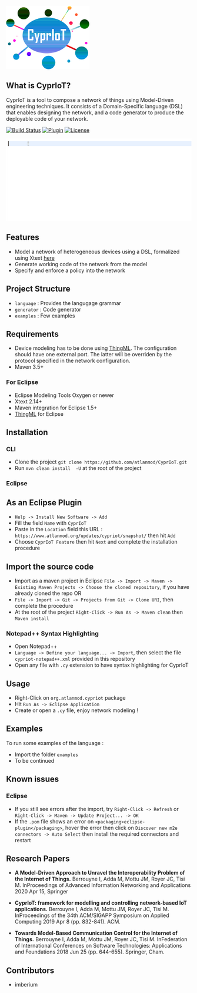 ![CyprIoT Logo](logo.png)

## What is CyprIoT?
CyprIoT is a tool to compose a network of things using Model-Driven engineering techniques. It consists of a Domain-Specific language (DSL) that enables designing the network, and a code generator to produce the deployable code of your network.

[![Build Status](https://travis-ci.org/atlanmod/CyprIoT.svg?branch=master)](https://travis-ci.org/atlanmod/CyprIoT)
[![Plugin](https://img.shields.io/badge/plugin--blue.svg)](https://www.atlanmod.org/updates/cypriot/snapshot/)
[![License](https://img.shields.io/badge/License-Apache%202.0-blue.svg)](https://opensource.org/licenses/Apache-2.0)

![CyprIoT DSL Demo](demo.gif)

## Features

* Model a network of heterogeneous devices using a DSL, formalized using Xtext [here](https://github.com/atlanmod/CyprIoT/tree/master/org.atlanmod.cypriot/src/org/atlanmod/cypriot)
* Generate working code of the network from the model
* Specify and enforce a policy into the network

## Project Structure

* ``language`` : Provides the langugage grammar
* ``generator`` : Code generator
* ``examples`` : Few examples

## Requirements

* Device modeling has to be done using [ThingML](https://github.com/TelluIoT/ThingML). The configuration should have one external port. The latter will be overriden by the protocol specified in the network configuration.
* Maven 3.5+

### For Eclipse
* Eclipse Modeling Tools Oxygen or newer
* Xtext 2.14+
* Maven integration for Eclipse 1.5+
* [ThingML](https://github.com/TelluIoT/ThingML) for Eclipse


## Installation

### CLI
* Clone the project ``git clone https://github.com/atlanmod/CyprIoT.git``
* Run ``mvn clean install  -U`` at the root of the project	

### Eclipse
## As an Eclipse Plugin
* ``Help -> Install New Software -> Add``
* Fill the field ``Name`` with ``CyprIoT`` 
* Paste in the ``Location`` field this URL : ``https://www.atlanmod.org/updates/cypriot/snapshot/`` then hit ``Add``
* Choose ``CyprIoT Feature`` then hit ``Next`` and complete the installation procedure
## Import the source code
* Import as a maven project in Eclipse ``File -> Import -> Maven -> Existing Maven Projects -> Choose the cloned repository``, if you have already cloned the repo
OR
* ``File -> Import -> Git -> Projects from Git -> Clone URI``, then complete the procedure
* At the root of the project ``Right-Click -> Run As -> Maven clean`` then ``Maven install``

### Notepad++ Syntax Highlighting
* Open Notepad++
* ``Language -> Define your language... -> Import``, then select the file ``cypriot-notepad++.xml`` provided in this repository
* Open any file with ``.cy`` extension to have syntax highlighting for CyprIoT

## Usage 

* Right-Click on ``org.atlanmod.cypriot`` package
* Hit ``Run As -> Eclipse Application``
* Create or open a ``.cy`` file, enjoy network modeling !

## Examples

To run some examples of the language :

* Import the folder ``examples``
* To be continued

## Known issues

### Eclipse
* If you still see errors after the import, try ``Right-Click -> Refresh`` or ``Right-Click -> Maven -> Update Project... -> OK``
* If the ``.pom`` file shows an error on ``<packaging>eclipse-plugin</packaging>``, hover the error then click on ``Discover new m2e connectors -> Auto Select`` then install the required connectors and restart

## Research Papers

* **A Model-Driven Approach to Unravel the Interoperability Problem of the Internet of Things.**
Berrouyne I, Adda M, Mottu JM, Royer JC, Tisi M.
InProceedings of Advanced Information Networking and Applications 2020 Apr 15, Springer

* **CyprIoT: framework for modelling and controlling network-based IoT applications.**
Berrouyne I, Adda M, Mottu JM, Royer JC, Tisi M. 
InProceedings of the 34th ACM/SIGAPP Symposium on Applied Computing 2019 Apr 8 (pp. 832-841). ACM.

* **Towards Model-Based Communication Control for the Internet of Things.**
Berrouyne I, Adda M, Mottu JM, Royer JC, Tisi M. 
InFederation of International Conferences on Software Technologies: Applications and Foundations 2018 Jun 25 (pp. 644-655). Springer, Cham.

## Contributors

* imberium